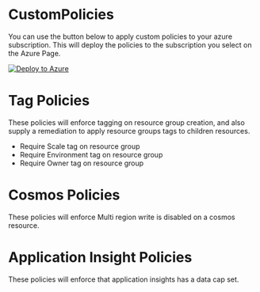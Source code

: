 # CustomPolicies

You can use the button below to apply custom policies to your azure subscription. This will deploy the policies to the subscription you select on the Azure Page.

[![Deploy to Azure](https://aka.ms/deploytoazurebutton)](https://portal.azure.com/#create/Microsoft.Template/uri/https%3A%2F%2Fraw.githubusercontent.com%2FNewOrbit%2FCustomPolicies%2Fmain%2FBicepToArmTemplate%2Finfrastructure%2Fbicep-json%2Fpolicy-assignments.json)

# Tag Policies

These policies will enforce tagging on resource group creation, and also supply a remediation to apply resource groups tags to children resources.  

- Require Scale tag on resource group
- Require Environment tag on resource group
- Require Owner tag on resource group

# Cosmos Policies

These policies will enforce Multi region write is disabled on a cosmos resource.

# Application Insight Policies

These policies will enforce that application insights has a data cap set.
